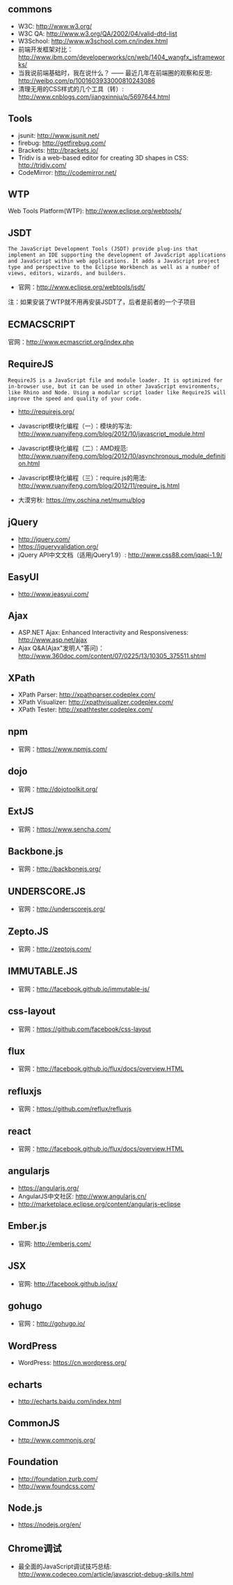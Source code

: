 ## commons

* W3C: <http://www.w3.org/>
* W3C QA: <http://www.w3.org/QA/2002/04/valid-dtd-list>
* W3School: <http://www.w3school.com.cn/index.html>
* 前端开发框架对比：<http://www.ibm.com/developerworks/cn/web/1404_wangfx_jsframeworks/>
* 当我说前端基础时，我在说什么？ —— 最近几年在前端圈的观察和反思: <http://weibo.com/p/1001603933000810243086>
* 清理无用的CSS样式的几个工具（转）: <http://www.cnblogs.com/jiangxinnju/p/5697644.html>

## Tools

* jsunit: <http://www.jsunit.net/>
* firebug: <http://getfirebug.com/>
* Brackets: <http://brackets.io/>
* Tridiv is a web-based editor for creating 3D shapes in CSS: <http://tridiv.com/>
* CodeMirror: <http://codemirror.net/>

## WTP

Web Tools Platform(WTP): <http://www.eclipse.org/webtools/>


## JSDT

    The JavaScript Development Tools (JSDT) provide plug-ins that implement an IDE supporting the development of JavaScript applications and JavaScript within web applications. It adds a JavaScript project type and perspective to the Eclipse Workbench as well as a number of views, editors, wizards, and builders.

* 官网：<http://www.eclipse.org/webtools/jsdt/>

注：如果安装了WTP就不用再安装JSDT了，后者是前者的一个子项目


## ECMACSCRIPT

官网：<http://www.ecmascript.org/index.php>


## RequireJS

    RequireJS is a JavaScript file and module loader. It is optimized for in-browser use, but it can be used in other JavaScript environments, like Rhino and Node. Using a modular script loader like RequireJS will improve the speed and quality of your code.

* <http://requirejs.org/>

* Javascript模块化编程（一）：模块的写法: <http://www.ruanyifeng.com/blog/2012/10/javascript_module.html>
* Javascript模块化编程（二）：AMD规范: <http://www.ruanyifeng.com/blog/2012/10/asynchronous_module_definition.html>
* Javascript模块化编程（三）：require.js的用法: <http://www.ruanyifeng.com/blog/2012/11/require_js.html>
* 大漠穷秋: <https://my.oschina.net/mumu/blog>


## jQuery

* <http://jquery.com/>
* <https://jqueryvalidation.org/>
* jQuery API中文文档（适用jQuery1.9）: <http://www.css88.com/jqapi-1.9/>

## EasyUI

* <http://www.jeasyui.com/>

## Ajax

* ASP.NET Ajax: Enhanced Interactivity and Responsiveness: <http://www.asp.net/ajax>
* Ajax Q&A(Ajax"发明人"答问)：<http://www.360doc.com/content/07/0225/13/10305_375511.shtml>


## XPath

* XPath Parser: <http://xpathparser.codeplex.com/>
* XPath Visualizer: <http://xpathvisualizer.codeplex.com/>
* XPath Tester: <http://xpathtester.codeplex.com/>


## npm

* 官网：<https://www.npmjs.com/>


## dojo

* 官网：<http://dojotoolkit.org/>


## ExtJS

* 官网：<https://www.sencha.com/>


## Backbone.js

* 官网：<http://backbonejs.org/>


## UNDERSCORE.JS

* 官网：<http://underscorejs.org/>


## Zepto.JS

* 官网：<http://zeptojs.com/>


## IMMUTABLE.JS

* 官网：<http://facebook.github.io/immutable-js/>


## css-layout

* 官网：<https://github.com/facebook/css-layout>


## flux

* 官网：<http://facebook.github.io/flux/docs/overview.HTML>


## refluxjs

* 官网：<https://github.com/reflux/refluxjs>


## react

* 官网：<http://facebook.github.io/flux/docs/overview.HTML>


## angularjs

* <https://angularjs.org/>
* AngularJS中文社区: <http://www.angularjs.cn/>
* <http://marketplace.eclipse.org/content/angularjs-eclipse>


## Ember.js

* 官网: <http://emberjs.com/>


## JSX

* 官网: <http://facebook.github.io/jsx/>


## gohugo

* 官网：<http://gohugo.io/>


## WordPress

* WordPress: <https://cn.wordpress.org/>


## echarts

* <http://echarts.baidu.com/index.html>


## CommonJS

* <http://www.commonjs.org/>

## Foundation

* <http://foundation.zurb.com/>
* <http://www.foundcss.com/>

## Node.js

* <https://nodejs.org/en/>


## Chrome调试

* 最全面的JavaScript调试技巧总结: <http://www.codeceo.com/article/javascript-debug-skills.html>


